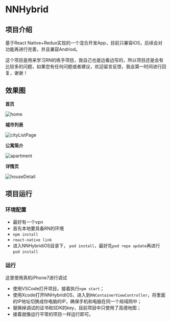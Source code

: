# NNHybrid

## 项目介绍

基于React Native+Redux实现的一个混合开发App，目前只兼容iOS，后续会对功能再进行完善，并且兼容Andriod。

这个项目是用来学习RN的练手项目，我自己也是边看边写的，所以项目还是会有比较多的问题，如果您有任何问题或者建议，欢迎留言反馈，我会第一时间进行回复，谢谢！

## 效果图

**首页**

![home](https://nnhybrid.oss-cn-hangzhou.aliyuncs.com/home.jpg)

**城市列表**

![cityListPage](https://nnhybrid.oss-cn-hangzhou.aliyuncs.com/cityListPage.jpg)

**公寓简介**

![apartment](https://nnhybrid.oss-cn-hangzhou.aliyuncs.com/apartment.jpg)

**详情页**

![houseDetail](https://nnhybrid.oss-cn-hangzhou.aliyuncs.com/houseDetail.jpg)

## 项目运行

### 环境配置

+ 最好有一个vpn
+ 首先本地要具备RN的环境
+ `npm install`
+ `react-native link`
+ 进入NNHybridiOS目录下， `pod install`，最好先`pod repo update`再进行`pod install`

### 运行

这里使用真机iPhone7进行调试

+ 使用VSCode打开项目，接着执行`npm start`；
+ 使用Xcode打开NNHybridiOS，进入到`RNContainerViewController`，将里面的IP地址切换成你电脑的IP，确保手机和电脑在同一个局域网中；
+ 替换掉调试的证书和SDK的key，目前项目中只使用了高德地图；
+ 接着就像运行平常的项目一样运行即可。





